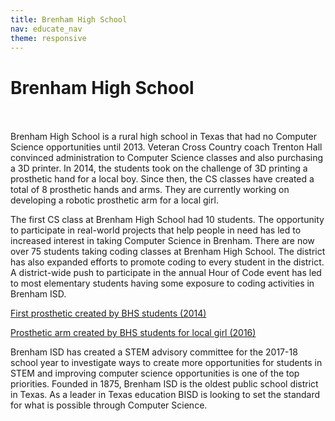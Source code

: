 ```yaml
---
title: Brenham High School
nav: educate_nav
theme: responsive
---
```


<a id="top"></a>

# Brenham High School

<br/>
<br/>
Brenham High School is a rural high school in Texas that had no Computer Science opportunities until 2013. Veteran Cross Country coach Trenton Hall convinced administration to Computer Science classes and also purchasing a 3D printer. In 2014, the students took on the challenge of 3D printing a prosthetic hand for a local boy. Since then, the CS classes have created a total of 8 prosthetic hands and arms. They are currently working on developing a robotic prosthetic arm for a local girl.

The first CS class at Brenham High School had 10 students. The opportunity to participate in real-world projects that help people in need has led to increased interest in taking Computer Science in Brenham. There are now over 75 students taking coding classes at Brenham High School. The district has also expanded efforts to promote coding to every student in the district. A district-wide push to participate in the annual Hour of Code event has led to most elementary students having some exposure to coding activities in Brenham ISD.

[First prosthetic created by BHS students (2014)](https://youtu.be/a30u54YKBUM)

[Prosthetic arm created by BHS students for local girl (2016)](http://www.kagstv.com/news/local/third-grader-in-brenham-receives-prosthetic-arm-from-students/329772336)

Brenham ISD has created a STEM advisory committee for the 2017-18 school year to investigate ways to create more opportunities for students in STEM and improving computer science opportunities is one of the top priorities. Founded in 1875, Brenham ISD is the oldest public school district in Texas. As a leader in Texas education BISD is looking to set the standard for what is possible through Computer Science.
